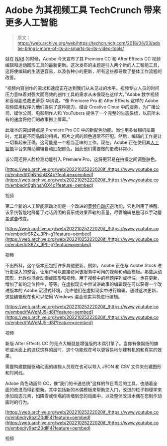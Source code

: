 # Adobe 为其视频工具 TechCrunch 带来更多人工智能

> 原文：<https://web.archive.org/web/https://techcrunch.com/2018/04/03/adobe-brings-more-of-its-ai-smarts-to-its-video-tools/>

就在 [NAB](https://web.archive.org/web/20221025222020/https://www.nabshow.com/) 的时候，Adobe 今天宣布了其 Premiere CC 和 After Effects CC 视频编辑和运动图形工具的最新更新。这次发布的主题是引入两个新的人工智能工具，这将使编辑的生活更容易，以及各种小的更新，所有这些都导致了整体工作流程的改善。

“视频内容创作的需求和速度正在达到我们从未见过的水平。视频专业人员的时间压力意味着对强大而高效的创作工具的需求从未像现在这样大，”Adobe 数字视频和音频副总裁史蒂芬·华纳说。“像 Premiere Pro 和 After Effects 这样的 Adobe 视频应用程序为他们提供了这种能力，结合 Creative Cloud 中的服务，为广播公司、媒体公司、电影制作人和 YouTubers 提供了一个完整的生态系统，以前所未有的速度将他们的故事搬上屏幕。”

此版本的突出特点是 Premiere Pro CC 中的新配色功能。当你用多台相机拍摄时，尤其是不同品牌的相机，照片之间的颜色通常不匹配。然后，编辑的工作是让一切看起来正确，这可能是一个相当乏味的工作。现在，Adobe 正在使用其[人工智能](https://web.archive.org/web/20221025222020/https://techcrunch.com/2016/11/14/adobe-makes-big-bets-on-ai-and-the-public-cloud/)平台来帮助编辑自动匹配颜色，因此他们需要做的更改非常小。

该公司还将人脸检测功能引入 Premiere Pro，这将更容易在拍摄之间调整肤色。

[https://web.archive.org/web/20221025222020if_/https://www.youtube.com/embed/t0gNhshQX4c?feature=oembed](https://web.archive.org/web/20221025222020if_/https://www.youtube.com/embed/t0gNhshQX4c?feature=oembed)

视频

第二个新的人工智能驱动功能是一个改进的[音频自动闪避](https://web.archive.org/web/20221025222020/https://en.wikipedia.org/wiki/Ducking)功能，它也利用了唤醒。该系统智能地降低了对话周围的音乐或效果声轨的音量，尽管编辑总是可以手动覆盖这些改变。

[https://web.archive.org/web/20221025222020if_/https://www.youtube.com/embed/rSRZx_3Ph-g?feature=oembed](https://web.archive.org/web/20221025222020if_/https://www.youtube.com/embed/rSRZx_3Ph-g?feature=oembed)

视频

不出所料，这个版本还包括许多其他更新。例如，Adobe 正在与 Adobe Stock 进行更深入的整合，让用户可以直接访问该服务中可用的视频和动画模板。那些[运动图形](https://web.archive.org/web/20221025222020/https://helpx.adobe.com/after-effects/how-to/create-motion-graphics.html)，允许你混合动画或图形和视频，用于视频中的标题序列或标注，也在更新，增加了新的定位控件，等等。在虚拟现实中尝试讲故事的编辑现在可以获得一个改进版本的 Adobe 沉浸式环境，允许他们在虚拟现实中进行编辑。通过这次更新，这些编辑现在也可以使用 Windows 混合现实耳机进行编辑。

[https://web.archive.org/web/20221025222020if_/https://www.youtube.com/embed/fAWpMJ5-d8I?feature=oembed](https://web.archive.org/web/20221025222020if_/https://www.youtube.com/embed/fAWpMJ5-d8I?feature=oembed)

视频

新版 After Effects CC 的亮点大概就是增强版的木偶引擎了。当你有像飘扬的旗帜或水面上的波纹这样的层时，这个功能现在可以更容易地创建有机的和真实的效果。

需要构建数据驱动动画的编辑人员现在也可以导入 JSON 和 CSV 文件来创建图形和时间线。

Adobe 角色动画师 CC，像“我们的卡通总统”这样的节目背后的工具，也随着全面的改进而得到更新。其中包括新的木偶模板来帮助您入门，改进的粒子物理学来添加动态元素，如降雪或倒塌的砖墙到您的动画中，以及整体改进木偶在您制作动画时的行为。

[https://web.archive.org/web/20221025222020if_/https://www.youtube.com/embed/y9aztZ0dIF4?feature=oembed](https://web.archive.org/web/20221025222020if_/https://www.youtube.com/embed/y9aztZ0dIF4?feature=oembed)

视频